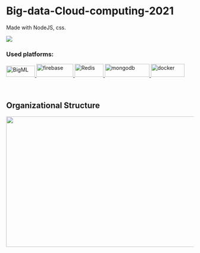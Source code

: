 # Big-data-Cloud-computing-2021
Made with NodeJS, css.

<img src="https://media.giphy.com/media/DKSlvxNNRpwo3mUZHj/giphy.gif"/>
<h3 align="left">Used platforms:</h3>
<p align="left">
<a href="#" target="_blank"> <img src="https://static.bigml.com/static/img/bigml.png" alt="BigML" width="77" height="30"/> </a>
<a href="#" target="_blank"> <img src="https://www.gstatic.com/devrel-devsite/prod/v0a713fec70a4b4c54311265d5142e962747a0e45a24063467564a2765c008ac7/firebase/images/lockup.png" alt="firebase" width="99" height="35"/> </a>
<a href="#" target="_blank"> <img src="https://upload.wikimedia.org/wikipedia/en/thumb/6/6b/Redis_Logo.svg/200px-Redis_Logo.svg.png" alt="Redis" width="77" height="35"/> </a>
<a href="#" target="_blank"><img src="https://webassets.mongodb.com/_com_assets/cms/mongodb_logo1-76twgcu2dm.png" alt="mongodb" width="120" height="35"/> </a>
<a href="#" target="_blank"><img src="https://upload.wikimedia.org/wikipedia/commons/thumb/4/4e/Docker_%28container_engine%29_logo.svg/220px-Docker_%28container_engine%29_logo.svg.png" alt="docker" width="90" height="35"/> </a>
</p>
<br>

## Organizational Structure

<img src="https://github.com/itay-rafee/Big-data-Cloud-computing-2021/blob/main/src/public/images/proj.png" width="770" height="350"/>
